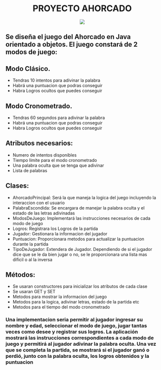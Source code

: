 <h1 align= center>PROYECTO AHORCADO</h1>
<p align = center><img src = https://play-lh.googleusercontent.com/27_vqM7JDATQmp4ZRF_WUdq9jRRtcDq7iB9Ja80FyQSKr4vSX80oif_br8LBN1jJf-c=w240-h480-rw></p>
<h2>Se diseña el juego del Ahorcado en Java orientado a objetos. El juego constará de 2 modos de juego:</h2>

 <h2>Modo Clásico.</h2>
 <ul>
   <li>Tendras 10 intentos para adivinar la palabra</li>
   <li>Habrá una puntuacion que podras conseguir</li>
   <li>Habra Logros ocultos que puedes conseguir</li>
 </ul>

 <h2>Modo Cronometrado.</h2>
 <ul>
   <li>Tendras 60 segundos para adivinar la palabra</li>
   <li>Habrá una puntuacion que podras conseguir</li>
   <li>Habra Logros ocultos que puedes conseguir</li>
 </ul>
<h2>Atributos necesarios:</h2>
<ul>
  <li>Numero de intentos disponibles</li>
  <li>Tiempo límite para el modo cronometrado</li>
  <li>Una palabra oculta que se tenga que adivinar</li>
  <li>Lista de palabras</li>
</ul>

<h2>Clases:</h2>
<ul>
  <li>AhorcadoPrincipal: Será la que maneja la logica del juego incluyendo la interaccion con el usuario</li>
  <li>PalabraEscondida: Se encargara de manejar la palabra oculta y el estado de las letras adivinadas</li>
  <li>ModosDeJuego: Implementará las instrucciones necesarios de cada modo de juego</li>
  <li>Logros: Registrara los Logros de la partida</li>
  <li>Jugador: Gestionara la informacion del jugador</li>
  <li>Puntuacion: Proporcionara metodos para actualizar la puntuacion durante la partida</li>
  <li>TipoDeJugador: Extendera de Jugador. Dependiendo de si el jugador dice que se le da bien jugar o no, se le proporcionara una lista mas dificil o al la inversa</li>
</ul>

<h2>Métodos:</h2>

<ul>
  <li>Se usaran constructores para inicializar los atributos de cada clase</li>
  <li>Se usaran GET y SET</li>
  <li>Metodos para mostrar la informacion del juego</li>
  <li>Metodos para la logica, adivinar letras, estado de la partida etc</li>
  <li>Metodos para el tiempo del modo cronometrado</li>
</ul>

<h3>Una implementacion seria permitir al jugador ingresar su nombre y edad, seleccionar el modo de juego, jugar tantas veces como desee y registrar sus logros. La aplicación mostrará las instrucciones correspondientes a cada modo de juego y permitirá al jugador adivinar la palabra oculta. Una vez que se completa la partida, se mostrará si el jugador ganó o perdió, junto con la palabra oculta, los logros obtenidos y la puntuacion</h3>
